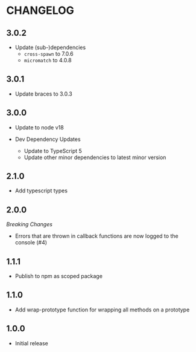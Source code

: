 # CHANGELOG

## 3.0.2

- Update (sub-)dependencies
  - `cross-spawn` to 7.0.6
  - `micromatch` to 4.0.8

## 3.0.1

- Update braces to 3.0.3

## 3.0.0

- Update to node v18

- Dev Dependency Updates
  - Update to TypeScript 5
  - Update other minor dependencies to latest minor version

## 2.1.0

- Add typescript types

## 2.0.0

_Breaking Changes_

- Errors that are thrown in callback functions are now logged to the console (#4)

## 1.1.1

- Publish to npm as scoped package

## 1.1.0

- Add wrap-prototype function for wrapping all methods on a prototype

## 1.0.0

- Initial release
